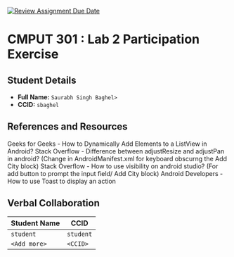 [![Review Assignment Due Date](https://classroom.github.com/assets/deadline-readme-button-22041afd0340ce965d47ae6ef1cefeee28c7c493a6346c4f15d667ab976d596c.svg)](https://classroom.github.com/a/4btn9xaF)
# CMPUT 301 : Lab 2 Participation Exercise

## Student Details

- **Full Name:** `Saurabh Singh Baghel>`
- **CCID:** `sbaghel`

## References and Resources

Geeks for Geeks - How to Dynamically Add Elements to a ListView in Android?
Stack Overflow - Difference between adjustResize and adjustPan in android? (Change in AndroidManifest.xml for keyboard obscurng the Add City block)
Stack Overflow - How to use visibility on android studio? (For add button to prompt the input field/ Add City block)
Android Developers - How to use Toast to display an action


## Verbal Collaboration

| Student Name | CCID      |
| ------------ | --------- |
| `student`    | `student` |
| `<Add more>` | `<CCID>`  |
